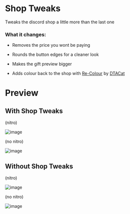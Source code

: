 # Shop Tweaks

Tweaks the discord shop a little more than the last one

### What it changes:

- Removes the price you wont be paying

- Rounds the button edges for a cleaner look

- Makes the gift preview bigger

- Adds colour back to the shop with [Re-Colour](https://github.com/DTACat/Re-Colour) by [DTACat](https://github.com/DTACat)

# Preview

## With Shop Tweaks

(nitro)

![image](https://github.com/TrellTrell/Shop-Tweaks-Reimagined/assets/141873540/aef04ac6-2270-4559-b121-00b3fd58d3af)

(no nitro)

![image](https://github.com/TrellTrell/Shop-Tweaks-Reimagined/assets/141873540/c2154d4f-6561-4943-9f30-08c601cadf11)

## Without Shop Tweaks

(nitro)

![image](https://github.com/TrellTrell/Trells-Shop-Tweaks/assets/149860492/582dbacd-7578-4925-ae2d-8f8363315881)

(no nitro)

![image](https://github.com/TrellTrell/Trells-Shop-Tweaks/assets/149860492/eb967bb7-3fe0-4752-ba5f-e3f8c75d8ce1)
